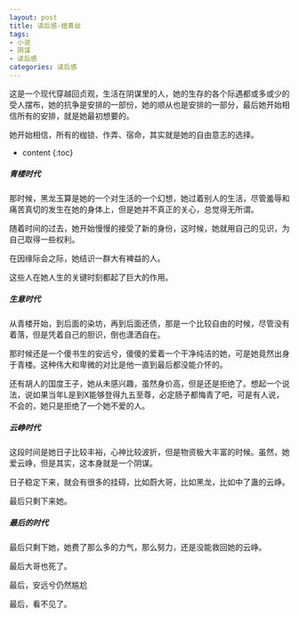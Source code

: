 ```yaml
---
layout: post
title: 读后感-绾青丝
tags:
- 小说
- 阴谋
- 读后感
categories: 读后感
---
```

这是一个现代穿越回贞观，生活在阴谋里的人，她的生存的各个际遇都或多或少的受人摆布，她的抗争是安排的一部份，她的顺从也是安排的一部分，最后她开始相信所有的安排，就是她最初想要的。

她开始相信，所有的枷锁、作弄、宿命，其实就是她的自由意志的选择。






* content
{:toc}

##### 青楼时代

那时候，黑龙玉算是她的一个对生活的一个幻想，她过着别人的生活，尽管羞辱和痛苦真切的发生在她的身体上，但是她并不真正的关心，总觉得无所谓。

随着时间的过去，她开始慢慢的接受了新的身份，这时候，她就用自己的见识，为自己取得一些权利。

在因缘际会之际，她结识一群大有裨益的人。

这些人在她人生的关键时刻都起了巨大的作用。

##### 生意时代

从青楼开始，到后面的染坊，再到后面还债，那是一个比较自由的时候，尽管没有着落，但是凭着自己的胆识，倒也潇洒自在。

那时候还是一个傻书生的安远兮，傻傻的爱着一个干净纯洁的她，可是她竟然出身于青楼。这种伟大和卑微的对比是他一直到最后都没能介怀的。

还有胡人的国度王子，她从未感兴趣，虽然身价高，但是还是拒绝了。想起一个说法，说如果当年L是到X能够登得九五至尊，必定肠子都悔青了吧，可是有人说，不会的，她只是拒绝了一个她不爱的人。

##### 云峥时代

这段时间是她日子比较丰裕，心神比较波折，但是物资极大丰富的时候。虽然，她爱云峥，但是其实，这本身就是一个阴谋。

日子稳定下来，就会有很多的挂碍，比如蔚大哥，比如黑龙，比如中了蛊的云峥。

最后只剩下来她。

##### 最后的时代

最后只剩下她，她费了那么多的力气，那么努力，还是没能救回她的云峥。

最后大哥也死了。

最后，安远兮仍然尴尬

最后，看不见了。
